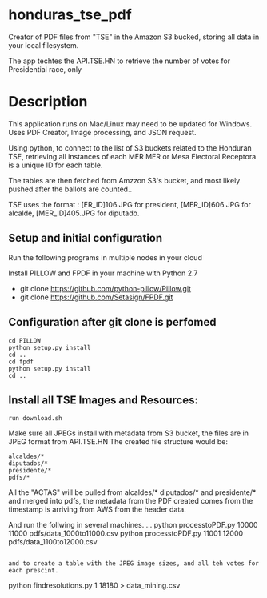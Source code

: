 # honduras_tse_pdf

Creator of PDF files from "TSE" in the Amazon S3 bucked, storing all data in your local filesystem.

The app techtes the API.TSE.HN to retrieve the number of votes for Presidential race, only


# Description

This application runs on Mac/Linux may need to be updated for Windows. Uses PDF Creator, Image processing, 
and JSON request. 

Using python, to connect to the list of S3 buckets related to the Honduran TSE, retrieving all instances of each MER
MER or Mesa Electoral Receptora is a unique ID for each table.

The tables are then fetched from Amzzon S3's bucket, and most likely pushed after the ballots are counted..

TSE uses the format : [ER_ID]106.JPG for president, [MER_ID]606.JPG for alcalde, [MER_ID]405.JPG for diputado. 

## Setup and initial configuration
Run the following programs in multiple nodes in your cloud 

Install PILLOW and FPDF in your machine with Python 2.7
* git clone https://github.com/python-pillow/Pillow.git
* git clone https://github.com/Setasign/FPDF.git

## Configuration after git clone is perfomed
```
cd PILLOW 
python setup.py install
cd ..
cd fpdf
python setup.py install
cd ..
```

## Install all TSE Images and  Resources:
```-
run download.sh 
```

Make sure all JPEGs install with metadata from S3 bucket, the files are in JPEG format from API.TSE.HN The created file structure would be:

```
alcaldes/*
diputados/*
presidente/*
pdfs/*
```

All the "ACTAS" will be pulled from alcaldes/* diputados/* and presidente/* and merged into pdfs, the metadata from the PDF created
comes from the timestamp is arriving from AWS from the header data.


And run the follwing in several machines. 
...
python processtoPDF.py 10000 11000 pdfs/data_1000to11000.csv 
python processtoPDF.py 11001 12000 pdfs/data_1100to12000.csv 
```

and to create a table with the JPEG image sizes, and all teh votes for each prescint.
```
python findresolutions.py 1 18180  > data_mining.csv
```
 
